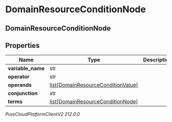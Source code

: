 # DomainResourceConditionNode

## DomainResourceConditionNode

## Properties

|Name | Type | Description | Notes|
|------------ | ------------- | ------------- | -------------|
| **variable_name** | str |  | [optional] |
| **operator** | str |  | [optional] |
| **operands** | [list[DomainResourceConditionValue]](DomainResourceConditionValue) |  | [optional] |
| **conjunction** | str |  | [optional] |
| **terms** | [list[DomainResourceConditionNode]](DomainResourceConditionNode) |  | [optional] |



_PureCloudPlatformClientV2 212.0.0_
